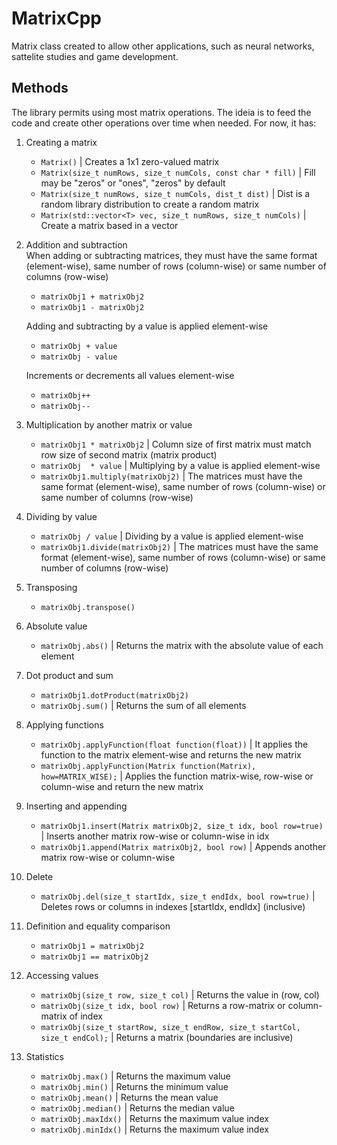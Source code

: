 # MatrixCpp
 
Matrix class created to allow other applications, such as neural networks, sattelite studies and game development.

## Methods

The library permits using most matrix operations. The ideia is to feed the code and create other operations over time when needed. For now, it has:

1. Creating a matrix
    - `Matrix()` | Creates a 1x1 zero-valued matrix  
    - `Matrix(size_t numRows, size_t numCols, const char * fill)` | Fill may be "zeros" or "ones", "zeros" by default  
    - `Matrix(size_t numRows, size_t numCols, dist_t dist)` | Dist is a random library distribution to create a random matrix  
    - `Matrix(std::vector<T> vec, size_t numRows, size_t numCols)` | Create a matrix based in a vector  

2. Addition and subtraction  
    When adding or subtracting matrices, they must have the same format (element-wise), same number of rows (column-wise) or same number of columns (row-wise)
    - `matrixObj1 + matrixObj2`  
    - `matrixObj1 - matrixObj2`

    Adding and subtracting by a value is applied element-wise
    - `matrixObj + value`
    - `matrixObj - value`

    Increments or decrements all values element-wise
    - `matrixObj++`  
    - `matrixObj--`  

3. Multiplication by another matrix or value  
    - `matrixObj1 * matrixObj2` | Column size of first matrix must match row size of second matrix (matrix product)
    - `matrixObj  * value` | Multiplying by a value is applied element-wise
    - `matrixObj1.multiply(matrixObj2)` | The matrices must have the same format (element-wise), same number of rows (column-wise) or same number of columns (row-wise)

4. Dividing by value   
    - `matrixObj / value` | Dividing by a value is applied element-wise
    - `matrixObj1.divide(matrixObj2)` | The matrices must have the same format (element-wise), same number of rows (column-wise) or same number of columns (row-wise)

5. Transposing  
    - `matrixObj.transpose()`  

6. Absolute value  
    - `matrixObj.abs()` | Returns the matrix with the absolute value of each element  

7. Dot product and sum
    - `matrixObj1.dotProduct(matrixObj2)`  
    - `matrixObj.sum()` | Returns the sum of all elements

8. Applying functions  
    - `matrixObj.applyFunction(float function(float))` | It applies the function to the matrix element-wise and returns the new matrix  
    - `matrixObj.applyFunction(Matrix function(Matrix), how=MATRIX_WISE);` | Applies the function matrix-wise, row-wise or column-wise and return the new matrix

9. Inserting and appending  
    - `matrixObj1.insert(Matrix matrixObj2, size_t idx, bool row=true)` | Inserts another matrix row-wise or column-wise in idx  
    - `matrixObj1.append(Matrix matrixObj2, bool row)` | Appends another matrix row-wise or column-wise  

10. Delete  
    - `matrixObj.del(size_t startIdx, size_t endIdx, bool row=true)` | Deletes rows or columns in indexes [startIdx, endIdx] (inclusive)  

11. Definition and equality comparison  
    - `matrixObj1 = matrixObj2`  
    - `matrixObj1 == matrixObj2`  

12. Accessing values  
    - `matrixObj(size_t row, size_t col)` | Returns the value in (row, col)
    - `matrixObj(size_t idx, bool row)` | Returns a row-matrix or column-matrix of index  
    - `matrixObj(size_t startRow, size_t endRow, size_t startCol, size_t endCol);` | Returns a matrix (boundaries are inclusive)  

13. Statistics
    - `matrixObj.max()` | Returns the maximum value  
    - `matrixObj.min()` | Returns the minimum value  
    - `matrixObj.mean()` | Returns the mean value  
    - `matrixObj.median()` | Returns the median value  
    - `matrixObj.maxIdx()` | Returns the maximum value index  
    - `matrixObj.minIdx()` | Returns the maximum value index
  